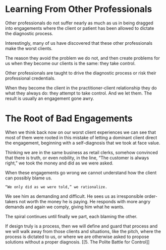 # Learning From Other Professionals

Other professionals do not suffer nearly as much as us in being dragged into engagements where the client or patient has been allowed to dictate the diagnostic process. 

Interestingly, many of us have discovered that these other professionals make the worst clients.

The reason they avoid the problem we do not, and then create problems for us when they become our clients is the same: they take control. 

Other professionals are taught to drive the diagnostic process or risk their professional credentials. 

When they become the client in the practitioner-client relationship they do what they always do: they attempt to take control. And we let them. The result is usually an engagement gone awry.

# The Root of Bad Engagements

When we think back now on our worst client experiences we can see that most of them were rooted in this mistake of letting a dominant client direct the engagement, beginning with a self-diagnosis that we took at face value.

Thinking we are in the same business as retail clerks, somehow convinced that there is truth, or even nobility, in the line, “The customer is always right,” we took the money and did as we were asked.

When these engagements go wrong we cannot understand how the client can possibly blame us.

	“We only did as we were told,” we rationalize. 

We see him as demanding and difficult. He sees us as irresponsible order-takers not worth the money he is paying. He responds with more angry demands and again we comply, giving him what he wants.

The spiral continues until finally we part, each blaming the other.

If design truly is a process, then we will define and guard that process and we will walk away from those clients and situations, like the pitch, where the process is dictated to us, or where we are otherwise asked to propose solutions without a proper diagnosis.
[[5. The Polite Battle for Control]]